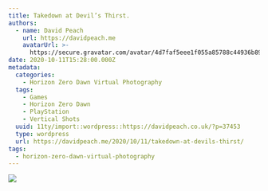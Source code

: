 ```yaml
---
title: Takedown at Devil’s Thirst.
authors:
  - name: David Peach
    url: https://davidpeach.me
    avatarUrl: >-
      https://secure.gravatar.com/avatar/4d7faf5eee1f055a85788c44936b8995eaab6dfb004e7854ec747ccb272e91ee?s=96&d=mm&r=g
date: 2020-10-11T15:28:00.000Z
metadata:
  categories:
    - Horizon Zero Dawn Virtual Photography
  tags:
    - Games
    - Horizon Zero Dawn
    - PlayStation
    - Vertical Shots
  uuid: 11ty/import::wordpress::https://davidpeach.co.uk/?p=37453
  type: wordpress
  url: https://davidpeach.me/2020/10/11/takedown-at-devils-thirst/
tags:
  - horizon-zero-dawn-virtual-photography
---
```

[![](/assets/Takedown-at-Devils-Thirst-1152-VsSggrcMN3mc.jpg)](/assets/Takedown-at-Devils-Thirst-1152-VsSggrcMN3mc.jpg)